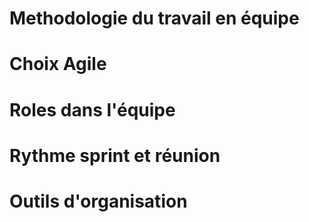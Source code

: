 # Methodologie du travail en équipe

# Choix Agile

# Roles dans l'équipe

# Rythme sprint et réunion

# Outils d'organisation
